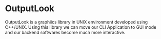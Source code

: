 # OutputLook
OutputLook is a graphiics library in UNIX environment developed using C++/UNIX. Using this library we can move our CLI Application to GUI mode and our backend softwares become much more interactive.
